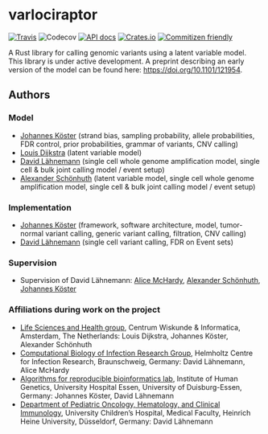 # varlociraptor

[![Travis](https://img.shields.io/travis/varlociraptor/varlociraptor/master.svg?maxAge=2592000)](https://travis-ci.org/varlociraptor/varlociraptor)
![Codecov](https://img.shields.io/codecov/c/github/varlociraptor/varlociraptor/master.svg)
[![API docs](https://img.shields.io/badge/API-documentation-blue.svg)](https://docs.rs/varlociraptor)
[![Crates.io](https://img.shields.io/crates/d/varlociraptor.svg)](https://crates.io/crates/varlociraptor)
[![Commitizen friendly](https://img.shields.io/badge/commitizen-friendly-brightgreen.svg)](http://commitizen.github.io/cz-cli/)

A Rust library for calling genomic variants using a latent variable model. This library is under active development. A preprint describing an early version of the model can be found here: https://doi.org/10.1101/121954.

## Authors

### Model

* [Johannes Köster](https://github.com/johanneskoester) (strand bias, sampling probability, allele probabilities, FDR control, prior probabilities, grammar of variants, CNV calling)
* [Louis Dijkstra](https://github.com/louisdijkstra) (latent variable model)
* [David Lähnemann](https://github.com/dlaehnemann) (single cell whole genome amplification model, single cell & bulk joint calling model / event setup)
* [Alexander Schönhuth](https://github.com/aschoen) (latent variable model, single cell whole genome amplification model, single cell & bulk joint calling model / event setup)

### Implementation

* [Johannes Köster](https://github.com/johanneskoester) (framework, software architecture, model, tumor-normal variant calling, generic variant calling, filtration, CNV calling)
* [David Lähnemann](https://github.com/dlaehnemann) (single cell variant calling, FDR on Event sets)

### Supervision

* Supervision of David Lähnemann: [Alice McHardy](https://github.com/alicemchardy), [Alexander Schönhuth](https://github.com/aschoen), [Johannes Köster](https://github.com/johanneskoester)

### Affiliations during work on the project

* [Life Sciences and Health group](https://www.cwi.nl/research/groups/life-sciences-and-health), Centrum Wiskunde & Informatica, Amsterdam, The Netherlands: Louis Dijkstra, Johannes Köster, Alexander Schönhuth
* [Computational Biology of Infection Research Group](https://www.helmholtz-hzi.de/en/research/research_topics/bacterial_and_viral_pathogens/computational_biology_of_infection_research/our_research/), Helmholtz Centre for Infection Research, Braunschweig, Germany: David Lähnemann, Alice McHardy
* [Algorithms for reproducible bioinformatics lab](https://koesterlab.github.io/), Institute of Human Genetics, University Hospital Essen, University of Duisburg-Essen, Germany: Johannes Köster, David Lähnemann
* [Department of Pediatric Oncology, Hematology, and Clinical Immunology](https://www.uniklinik-duesseldorf.de/en/unternehmen/kliniken/department-of-paediatric-oncology-haematology-and-immunology/), University Children’s Hospital, Medical Faculty, Heinrich Heine University, Düsseldorf, Germany: David Lähnemann

